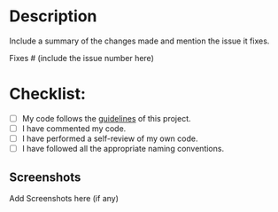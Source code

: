 # Description

Include a summary of the changes made and mention the issue it fixes. 

Fixes # (include the issue number here)

# Checklist:

- [ ] My code follows the [guidelines](https://github.com/ankitdobhal/Awesome-Python-Scripts/blob/master/Contribution.md) of this project.
- [ ] I have commented my code.
- [ ] I have performed a self-review of my own code.
- [ ] I have followed all the appropriate naming conventions.

## Screenshots

Add Screenshots here (if any)

